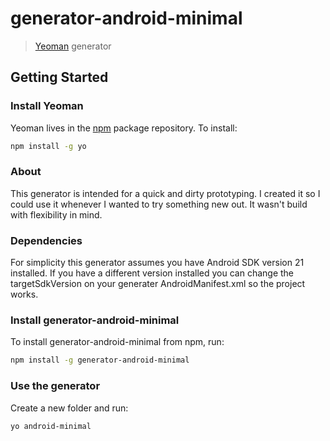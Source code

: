 # generator-android-minimal

> [Yeoman](http://yeoman.io) generator


## Getting Started

### Install Yeoman

Yeoman lives in the [npm](https://npmjs.org) package repository. To install:

```bash
npm install -g yo
```

### About

This generator is intended for a quick and dirty prototyping. I created it so I could use it whenever I wanted to try something new out. It wasn't build with flexibility in mind.

### Dependencies

For simplicity this generator assumes you have Android SDK version 21 installed. If you have a different version installed you can change the targetSdkVersion on your generater AndroidManifest.xml so the project works.

### Install generator-android-minimal

To install generator-android-minimal from npm, run:

```bash
npm install -g generator-android-minimal
```

### Use the generator

Create a new folder and run:

```bash
yo android-minimal
```
